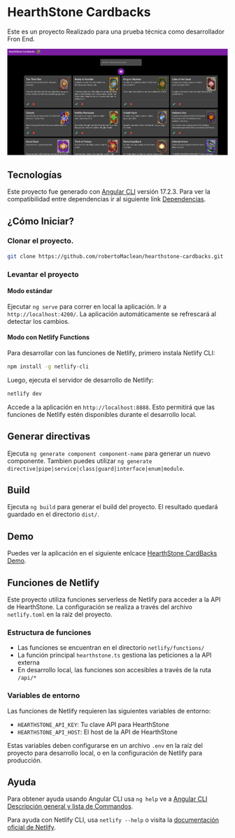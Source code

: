 # HearthStone Cardbacks

Este es un proyecto Realizado para una prueba técnica como desarrollador Fron End.

![HearthStone Cardbacks App](image.png)

## Tecnologías

Este proyecto fue generado con [Angular CLI](https://github.com/angular/angular-cli) versión 17.2.3. Para ver la compatibilidad entre dependencias ir al siguiente link [Dependencias](https://angular.io/guide/versions).

## ¿Cómo Iniciar?

### Clonar el proyecto.

```bash
git clone https://github.com/robertoMaclean/hearthstone-cardbacks.git
```

### Levantar el proyecto

#### Modo estándar
Ejecutar `ng serve` para correr en local la aplicación. Ir a `http://localhost:4200/`. La aplicación automáticamente se refrescará al detectar los cambios.

#### Modo con Netlify Functions
Para desarrollar con las funciones de Netlify, primero instala Netlify CLI:

```bash
npm install -g netlify-cli
```

Luego, ejecuta el servidor de desarrollo de Netlify:

```bash
netlify dev
```

Accede a la aplicación en `http://localhost:8888`. Esto permitirá que las funciones de Netlify estén disponibles durante el desarrollo local.

## Generar directivas

Ejecuta `ng generate component component-name` para generar un nuevo componente. Tambien puedes utilizar `ng generate directive|pipe|service|class|guard|interface|enum|module`.

## Build

Ejecuta `ng build` para generar el build del proyecto. El resultado quedará guardado en el directorio `dist/`.

## Demo

Puedes ver la aplicación en el siguiente enlcace [HearthStone CardBacks Demo](https://hearthstone-cardbacks.netlify.app).

## Funciones de Netlify

Este proyecto utiliza funciones serverless de Netlify para acceder a la API de HearthStone. La configuración se realiza a través del archivo `netlify.toml` en la raíz del proyecto.

### Estructura de funciones
- Las funciones se encuentran en el directorio `netlify/functions/`
- La función principal `hearthstone.ts` gestiona las peticiones a la API externa
- En desarrollo local, las funciones son accesibles a través de la ruta `/api/*`

### Variables de entorno
Las funciones de Netlify requieren las siguientes variables de entorno:
- `HEARTHSTONE_API_KEY`: Tu clave API para HearthStone
- `HEARTHSTONE_API_HOST`: El host de la API de HearthStone

Estas variables deben configurarse en un archivo `.env` en la raíz del proyecto para desarrollo local, o en la configuración de Netlify para producción.

## Ayuda

Para obtener ayuda usando Angular CLI usa `ng help` ve a [Angular CLI Descripción general y lista de Commandos](https://angular.io/cli).

Para ayuda con Netlify CLI, usa `netlify --help` o visita la [documentación oficial de Netlify](https://docs.netlify.com/cli/get-started/).

